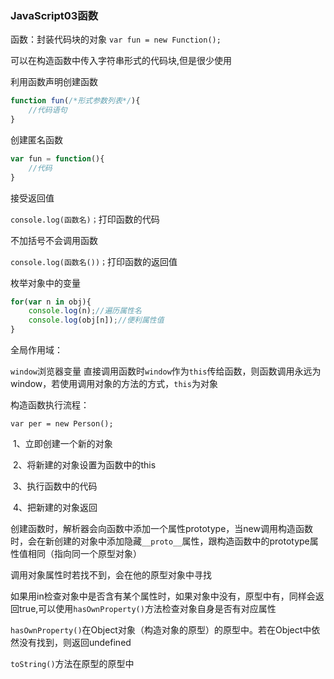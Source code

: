 ### JavaScript03函数

函数：封装代码块的对象 `var fun = new Function();`

可以在构造函数中传入字符串形式的代码块,但是很少使用

利用函数声明创建函数

```js
function fun(/*形式参数列表*/){
    //代码语句
}
```

创建匿名函数

```js
var fun = function(){
    //代码
}
```

接受返回值

`console.log(函数名)；`打印函数的代码

不加括号不会调用函数

`console.log(函数名())；`打印函数的返回值

枚举对象中的变量



```js
for(var n in obj){
    console.log(n);//遍历属性名
    console.log(obj[n]);//便利属性值
}
```

全局作用域：

`window`浏览器变量 直接调用函数时`window`作为`this`传给函数，则函数调用永远为window，若使用调用对象的方法的方式，`this`为对象

构造函数执行流程：

`var per = new Person();`

​	1、立即创建一个新的对象

​	2、将新建的对象设置为函数中的this

​	3、执行函数中的代码

​	4、把新建的对象返回

创建函数时，解析器会向函数中添加一个属性prototype，当new调用构造函数时，会在新创建的对象中添加隐藏`__proto__`属性，跟构造函数中的prototype属性值相同（指向同一个原型对象）

调用对象属性时若找不到，会在他的原型对象中寻找

如果用in检查对象中是否含有某个属性时，如果对象中没有，原型中有，同样会返回true,可以使用`hasOwnProperty()`方法检查对象自身是否有对应属性

`hasOwnProperty()`在Object对象（构造对象的原型）的原型中。若在Object中依然没有找到，则返回undefined

`toString()`方法在原型的原型中